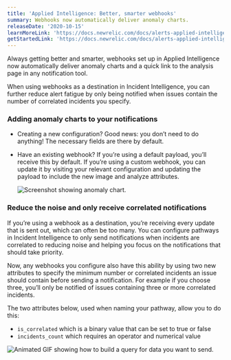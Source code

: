 ```yaml
---
title: 'Applied Intelligence: Better, smarter webhooks'
summary: Webhooks now automatically deliver anomaly charts.
releaseDate: '2020-10-15'
learnMoreLink: 'https://docs.newrelic.com/docs/alerts-applied-intelligence/applied-intelligence/incident-intelligence/get-started-incident-intelligence#3-configure-pathways'
getStartedLink: 'https://docs.newrelic.com/docs/alerts-applied-intelligence/applied-intelligence/proactive-detection/proactive-detection-applied-intelligence#webhook'
---
```


Always getting better and smarter, webhooks set up in Applied Intelligence now automatically deliver anomaly charts and a quick link to the analysis page in any notification tool.

When using webhooks as a destination in Incident Intelligence, you can further reduce alert fatigue by only being notified when issues contain the number of correlated incidents you specify.

### Adding anomaly charts to your notifications

* Creating a new configuration? Good news: you don’t need to do anything! The necessary fields are there by default.
* Have an existing webhook? If you’re using a default payload, you’ll receive this by default. If you’re using a custom webhook, you can update it by visiting your relevant configuration and updating the payload to include the new image and analyze attributes.

  ![Screenshot showing anomaly chart.](src/images/whats_new_webhook_1.png "whats_new_webhook_1.png")

### Reduce the noise and only receive correlated notifications

If you’re using a webhook as a destination, you’re receiving every update that is sent out, which can often be too many. You can configure pathways in Incident Intelligence to only send notifications when incidents are correlated to reducing noise and helping you focus on the notifications that should take priority.

Now, any webhooks you configure also have this ability by using two new attributes to specify the minimum number or correlated incidents an issue should contain before sending a notification. For example if you choose three, you’ll only be notified of issues containing three or more correlated incidents.

The two attributes below, used when naming your pathway, allow you to do this:

* `is_correlated` which is a binary value that can be set to true or false
* `incidents_count` which requires an operator and numerical value

![Animated GIF showing how to build a query for data you want to send.](src/images/whats_new_webhook_2.gif "whats_new_webhook_2.gif")
